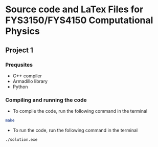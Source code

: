 # Source code and LaTex Files for FYS3150/FYS4150 Computational Physics

## Project 1

### Prequsites
- C++ compiler
- Armadillo library
- Python

### Compiling and running the code
- To compile the code, run the following command in the terminal
```zsh
make
```
- To run the code, run the following command in the terminal
```zsh
./solution.exe  
```